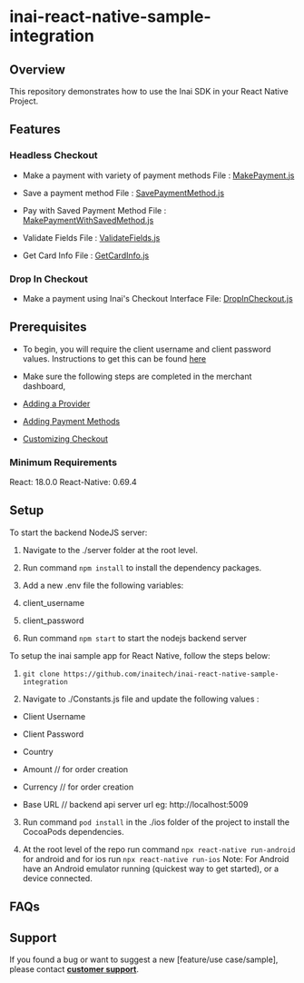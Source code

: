 
# inai-react-native-sample-integration

## Overview

This repository demonstrates how to use the Inai SDK in your React Native Project.
  
## Features

### Headless Checkout

- Make a payment with variety of payment methods
File : [MakePayment.js](https://github.com/inaitech/inai-react-native-sample-integration/blob/de52e5918dad05e9b1cbdb4a6a66bbf26b071e94/Screens/HeadlessCheckout/MakePayment/MakePayment.js)

- Save a payment method
   File : [SavePaymentMethod.js](https://github.com/inaitech/inai-react-native-sample-integration/blob/de52e5918dad05e9b1cbdb4a6a66bbf26b071e94/Screens/HeadlessCheckout/SavePaymentMethod/SavePaymentMethod.js)

- Pay with Saved Payment Method
File : [MakePaymentWithSavedMethod.js](https://github.com/inaitech/inai-react-native-sample-integration/blob/de52e5918dad05e9b1cbdb4a6a66bbf26b071e94/Screens/HeadlessCheckout/MakePaymentWithSavedMethod/MakePaymentWithSavedMethod.js)

- Validate Fields
File : [ValidateFields.js](https://github.com/inaitech/inai-react-native-sample-integration/blob/de52e5918dad05e9b1cbdb4a6a66bbf26b071e94/Screens/HeadlessCheckout/ValidateFields/ValidateFields.js)

- Get Card Info
File : [GetCardInfo.js ](https://github.com/inaitech/inai-react-native-sample-integration/blob/de52e5918dad05e9b1cbdb4a6a66bbf26b071e94/Screens/HeadlessCheckout/GetCardInfo/GetCardInfo.js)

### Drop In Checkout
- Make a payment using Inai's Checkout Interface
File: [DropInCheckout.js](https://github.com/inaitech/inai-react-native-sample-integration/blob/de52e5918dad05e9b1cbdb4a6a66bbf26b071e94/Screens/DropIn/DropInCheckout.js)

## Prerequisites

- To begin, you will require the client username and client password values. Instructions to get this can be found [here](https://docs.inai.io/docs/getting-started)

- Make sure the following steps are completed in the merchant dashboard,

- [Adding a Provider](https://docs.inai.io/docs/adding-a-payment-processor)

- [Adding Payment Methods](https://docs.inai.io/docs/adding-a-payment-method)

- [Customizing Checkout](https://docs.inai.io/docs/customizing-your-checkout)


### Minimum Requirements

React: 18.0.0
React-Native: 0.69.4

## Setup
  
To start the backend NodeJS server:

1. Navigate to the ./server folder at the root level.

2. Run command `npm install` to install the dependency packages.

3. Add a new .env file the following variables:

1. client_username

2. client_password

4. Run command `npm start` to start the nodejs backend server


To setup the inai sample app for React Native, follow the steps below:

1.  `git clone https://github.com/inaitech/inai-react-native-sample-integration`

2. Navigate to ./Constants.js file and update the following values :

- Client Username

- Client Password

- Country

- Amount // for order creation

- Currency // for order creation

- Base URL // backend api server url eg: http://localhost:5009

3. Run command `pod install` in the ./ios folder of the project to install the CocoaPods dependencies.

4.    At the root level of the repo run command `npx react-native run-android` for android and for ios run `npx react-native run-ios`
Note: For Android have an Android emulator running (quickest way to get started), or a device connected.

## FAQs

<TBA>

## Support

If you found a bug or want to suggest a new [feature/use case/sample], please contact **[customer support](mailto:support@inai.io)**.